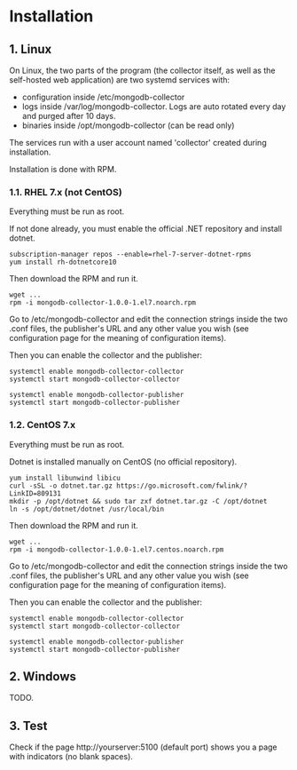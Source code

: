 # Installation

## 1. Linux

On Linux, the two parts of the program (the collector itself, as well as the self-hosted web application) 
are two systemd services with:
* configuration inside /etc/mongodb-collector
* logs inside /var/log/mongodb-collector. Logs are auto rotated every day and purged after 10 days.
* binaries inside /opt/mongodb-collector (can be read only)

The services run with a user account named 'collector' created during installation.

Installation is done with RPM.


### 1.1. RHEL 7.x (not CentOS)


Everything must be run as root.

If not done already, you must enable the official .NET repository and install dotnet.
```
subscription-manager repos --enable=rhel-7-server-dotnet-rpms
yum install rh-dotnetcore10
```

Then download the RPM and run it.
```
wget ...
rpm -i mongodb-collector-1.0.0-1.el7.noarch.rpm
```

Go to /etc/mongodb-collector and edit the connection strings inside the two .conf files, the publisher's URL and any other value you wish (see configuration page for the meaning of configuration items).

Then you can enable the collector and the publisher:
```
systemctl enable mongodb-collector-collector
systemctl start mongodb-collector-collector

systemctl enable mongodb-collector-publisher
systemctl start mongodb-collector-publisher
```

### 1.2. CentOS 7.x

Everything must be run as root.

Dotnet is installed manually on CentOS (no official repository).
```
yum install libunwind libicu
curl -sSL -o dotnet.tar.gz https://go.microsoft.com/fwlink/?LinkID=809131
mkdir -p /opt/dotnet && sudo tar zxf dotnet.tar.gz -C /opt/dotnet
ln -s /opt/dotnet/dotnet /usr/local/bin
```

Then download the RPM and run it.
```
wget ...
rpm -i mongodb-collector-1.0.0-1.el7.centos.noarch.rpm
```

Go to /etc/mongodb-collector and edit the connection strings inside the two .conf files, the publisher's URL and any other value you wish (see configuration page for the meaning of configuration items).

Then you can enable the collector and the publisher:
```
systemctl enable mongodb-collector-collector
systemctl start mongodb-collector-collector

systemctl enable mongodb-collector-publisher
systemctl start mongodb-collector-publisher
```

## 2. Windows

TODO.

## 3. Test

Check if the page http://yourserver:5100 (default port) shows you a page with indicators 
(no blank spaces).